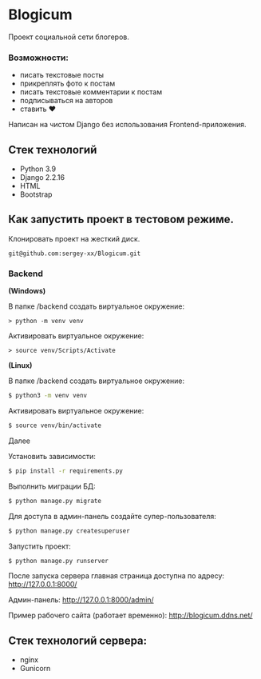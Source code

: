 # Blogicum
Проект социальной сети блогеров.
### Возможности:
- писать текстовые посты
- прикреплять фото к постам
- писать текстовые комментарии к постам
- подписываться на авторов
- ставить ❤
  
Написан на чистом Django без использования Frontend-приложения.

## Стек технологий
- Python 3.9
- Django 2.2.16
- HTML
- Bootstrap

## Как запустить проект в тестовом режиме.
Клонировать проект на жесткий диск.
```
git@github.com:sergey-xx/Blogicum.git
```

### Backend
**(Windows)**

В папке /backend создать виртуальное окружение:
```shell
> python -m venv venv
```
Активировать виртуальное окружение:
```shell
> source venv/Scripts/Activate
```

**(Linux)**

В папке /backend создать виртуальное окружение:
  
```bash
$ python3 -m venv venv
```
Активировать виртуальное окружение:
```bash
$ source venv/bin/activate
```

Далее

Установить зависимости:
```bash
$ pip install -r requirements.py
```
Выполнить миграции БД:
```bash
$ python manage.py migrate
```
Для доступа в админ-панель создайте супер-пользователя:
```bash
$ python manage.py createsuperuser
```

Запустить проект:
```bash
$ python manage.py runserver
```

После запуска сервера главная страница доступна по адресу: http://127.0.0.1:8000/

Админ-панель: http://127.0.0.1:8000/admin/

Пример рабочего сайта (работает временно): http://blogicum.ddns.net/

## Стек технологий сервера:
- nginx
- Gunicorn
